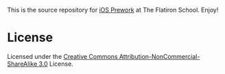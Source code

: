 This is the source repository for [iOS
Prework](http://prework.flatironschool.com/ios-development/) at The Flatiron School. Enjoy!

License
=======

Licensed under the [Creative Commons Attribution-NonCommercial-ShareAlike 3.0](http://creativecommons.org/licenses/by-nc-sa/3.0/ "Creative Commons License Page") License.
